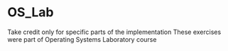 # OS_Lab

Take credit only for specific parts of the implementation
These exercises were part of Operating Systems Laboratory course
